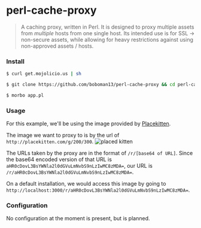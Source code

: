 # perl-cache-proxy

> A caching proxy, written in Perl. It is designed to proxy multiple assets from *multiple* hosts from one single host. Its intended use is for SSL -> non-secure assets, while allowing for heavy restrictions against using non-approved assets / hosts.

### Install
```bash
$ curl get.mojolicio.us | sh

$ git clone https://github.com/boboman13/perl-cache-proxy && cd perl-cache-proxy

$ morbo app.pl
```

### Usage
For this example, we'll be using the image provided by [Placekitten](http://placekitten.com).

The image we want to proxy to is by the url of `http://placekitten.com/g/200/300`.
![placed kitten](http://placekitten.com/g/200/300)

The URLs taken by the proxy are in the format of `/r/[base64 of URL]`. Since the base64 encoded version of that URL is `aHR0cDovL3BsYWNla2l0dGVuLmNvbS9nLzIwMC8zMDA=`, our URL is `/r/aHR0cDovL3BsYWNla2l0dGVuLmNvbS9nLzIwMC8zMDA=`.

On a default installation, we would access this image by going to `http://localhost:3000/r/aHR0cDovL3BsYWNla2l0dGVuLmNvbS9nLzIwMC8zMDA=`.

### Configuration
No configuration at the moment is present, but is planned.